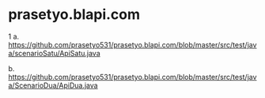 # prasetyo.blapi.com

1 a. https://github.com/prasetyo531/prasetyo.blapi.com/blob/master/src/test/java/scenarioSatu/ApiSatu.java

  b. https://github.com/prasetyo531/prasetyo.blapi.com/blob/master/src/test/java/ScenarioDua/ApiDua.java 
